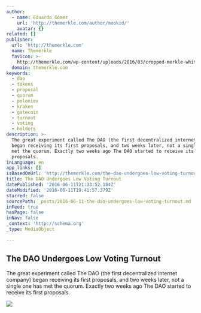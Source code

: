 ```yaml
---
author:
  - name: Eduardo Gómez
    url: 'http://themerkle.com/author/mookid/'
    avatar: {}
related: []
publisher:
  url: 'http://themerkle.com'
  name: Themerkle
  favicon: >-
    http://themerkle.com/wp-content/uploads/2016/03/cropped-merkle-white-1-192x192.png
  domain: themerkle.com
keywords:
  - dao
  - tokens
  - proposal
  - quorum
  - poloniex
  - kraken
  - gatecoin
  - turnout
  - voting
  - holders
description: >-
  The great experiment called The DAO (the first decentralized internet company)
  began receiving its first proposals, and two weeks later, not a single one has
  met the quorum. Exactly two weeks ago The DAO started to receive its first
  proposals.
inLanguage: en
app_links: []
isBasedOnUrl: 'http://themerkle.com/the-dao-undergoes-low-voting-turnout/'
title: The DAO Undergoes Low Voting Turnout
datePublished: '2016-06-11T21:33:52.184Z'
dateModified: '2016-06-11T19:41:57.379Z'
starred: false
sourcePath: _posts/2016-06-11-the-dao-undergoes-low-voting-turnout.md
inFeed: true
hasPage: false
inNav: false
_context: 'http://schema.org'
_type: MediaObject

---
```

<article style=""><h1>The DAO Undergoes Low Voting Turnout</h1><p>The great experiment called The DAO (the first decentralized internet company) began receiving its first proposals, and two weeks later, not a single one has met the quorum. Exactly two weeks ago The DAO started to receive its first proposals.</p><img src="http://themerkle.com/wp-content/uploads/2016/06/The-DAO.jpg" /></article>